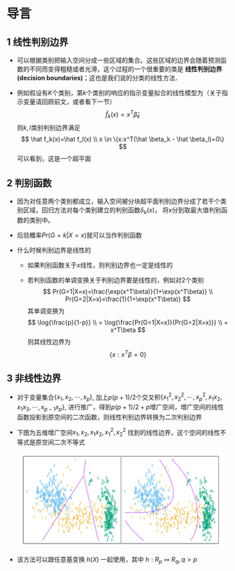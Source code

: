 # 导言

## 1 线性判别边界

* 可以根据类别把输入空间分成一些区域的集合。这些区域的边界会随着预测函数的不同而变得粗糙或者光滑，这个过程的一个很重要的类是 **线性判别边界 (decision boundaries)**；这也是我们说的分类的线性方法．

* 例如假设有$K$个类别，第$k$个类别的响应的指示变量拟合的线性模型为（关于指示变量请回顾前文，或者看下一节）
  $$
  \hat f_k(x)=x^T\hat \beta_k
  $$
  则$k,l$类别判别边界满足
  $$
  \hat f_k(x)=\hat f_l(x)
  \\ x \in \{x:x^T(\hat \beta_k - \hat \beta_l)=0\}
  $$
  可以看到，这是一个超平面

## 2 判别函数

* 因为对任意两个类别都成立，输入空间被分块超平面判别边界分成了若干个类别区域，回归方法对每个类别建立的判别函数$\delta_k(x)$， 将$x$分到取最大值判别函数的类别中。

* 后验概率$Pr(G=k|X=x)$就可以当作判别函数

* 什么时候判别边界是线性的

  * 如果判别函数关于$x$线性，则判别边界也一定是线性的

  * 若判别函数的单调变换关于判别边界要是线性的，例如对2个类别
    $$
    Pr(G=1|X=x)=\frac{\exp(x^T\beta)}{1+\exp(x^T\beta)}
    \\
    Pr(G=2|X=x)=\frac{1}{1+\exp(x^T\beta)}
    $$
    其单调变换为
    $$
    \log{\frac{p}{1-p}}
     \\ = \log{\frac{Pr(G=1|X=x)}{Pr(G=2|X=x)}}
     \\ = x^T\beta
    $$
    则其线性边界为
    $$
    \{x:x^T\beta=0\}
    $$
    

## 3 非线性边界

* 对于变量集合$\{x_1,x_2,\cdots, x_p\}$, 加上$p(p+1)/2$个交叉积$\{x_1^2, x_2^2,\cdots, x_p^2,x_1x_2,x_1x_3,\cdots, x_{p-1}x_p\}$, 进行推广，得到$p(p+1)/2+p$增广空间，增广空间的线性函数投影到原空间的二次函数，则线性判别边界转换为二次判别边界

* 下图为五维增广空间${x_1,x_2,x_1x_2,x_1^2,x_2^2}$ 找到的线性边界，这个空间的线性不等式是原空间二次不等式

  ![1620060124011](assets/1620060124011.png)

* 该方法可以跟任意基变换 $h(X)$ 一起使用，其中 $h:R_p\mapsto R_q,q>p$

